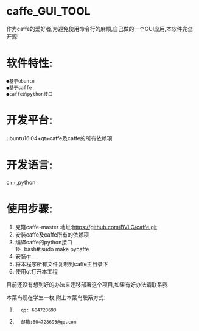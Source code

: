 # caffe_GUI_TOOL
作为caffe的爱好者,为避免使用命令行的麻烦,自己做的一个GUI应用,本软件完全开源!

# 软件特性:
    ●基于ubuntu
    ●基于caffe
    ●caffe的python接口
# 开发平台: 
  ubuntu16.04+qt+caffe及caffe的所有依赖项
# 开发语言:
  c++,python
# 使用步骤:
  1. 克隆caffe-master 地址:https://github.com/BVLC/caffe.git 
  2. 安装caffe及caffe所有的依赖项
  3. 编译caffe的python接口    
      1>. bash#:sudo  make pycaffe
  4. 安装qt
  5. 将本程序所有文件复制到caffe主目录下
  6. 使用qt打开本工程
  
  
目前还没有想到好的办法来迁移部署这个项目,如果有好办法请联系我









本菜鸟现在学生一枚,附上本菜鸟联系方式:
 1.       qq: 604728693 
 2.       邮箱:604728693@qq.com

